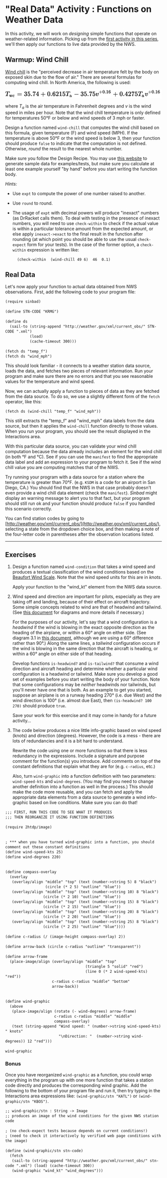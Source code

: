 # "Real Data" Activity : Functions on Weather Data

In this activity, we will work on *designing* simple functions that operate on weather-related information. Picking up from the [first activity in this series](welcome1-expr.md), we'll then apply our functions to live data provided by the NWS.

## Warmup: Wind Chill

[Wind chill](https://en.wikipedia.org/wiki/Wind_chill) is the "perceived decrease in air temperature felt by the body on exposed skin due to the flow of air." There are several formulas for computing wind chill. In North America, the following is used:

![wind chill formula](wind-chill-formula.svg)

where *T<sub>a</sub>* is the air temperature in Fahrenheit degrees and *v* is the wind speed in miles per hour. Note that the wind chill temperature is only defined for temperatures 50&deg;F or below and wind speeds of 3 mph or faster.

Design a function named `wind-chill` that computes the wind chill based on this formula, given temperature (F) and wind speed (MPH). If the temperature is above 50&deg;F or the wind speed is below 3, then your function should produce `false` to indicate that the computation is not defined. Otherwise, *round* the result to the nearest whole number.

Make sure you follow the Design Recipe. You may use [this website](http://www.nws.noaa.gov/om/cold/wind_chill.shtml) to generate sample data for examples/tests, but make sure you calculate at least one example yourself "by hand" before you start writing the function body.

*Hints:*

* Use `expt` to compute the power of one number raised to another. 
* Use `round` to round.
* The usage of `expt` with decimal powers will produce "inexact" numbers (as DrRacket calls them). To deal with testing in the presence of inexact numbers, you will need to use `check-within` to check if the actual value is within a particular tolerance amount from the expected amount, or else apply `inexact->exact` to the final result in the function after rounding (at which point you should be able to use the usual `check-expect` form for your tests). In the case of the former option, a `check-within` expression is written like:

        (check-within  (wind-chill 49 6)  46  0.1)


## Real Data

Let's now apply your function to actual data obtained from NWS observations. First, add the following code to your program file:

````
(require sinbad)

(define STN-CODE "KRMG")

(define ds
  (sail-to (string-append "http://weather.gov/xml/current_obs/" STN-CODE ".xml")
           (load)
           (cache-timeout 300)))

(fetch ds "temp_f")
(fetch ds "wind_mph")
````

This should look familiar - it connects to a weather station data source, loads the data, and fetches two pieces of relevant information. Run your program and make sure there are no errors and that you see reasonable values for the temperature and wind speed.

Now, we can actually apply a function to pieces of data as they are fetched from the data source. To do so, we use a slightly different form of the `fetch` operator, like this:

````
(fetch ds (wind-chill "temp_f" "wind_mph"))
````

This still extracts the  "temp_f" and "wind_mph" data labels from the data source, but then it applies the `wind-chill` function directly to those values. When you run your program, you should see the result displayed in the Interactions area.

With this particular data source, you can validate your wind chill computation because the data already includes an element for the wind chill (in both &deg;F and &deg;C). See if you can use the `manifest` to find the appropriate data label and add an expression to your program to fetch it. See if the wind chill value you are computing matches that of the NWS.

Try running your program with a data source for a station where the temperature is greater than 70&deg;F. (e.g. `KSDM` is a code for an airport in San Diego, CA.) You should find that the NWS in that case probably doesn't even provide a wind chill data element (check the `manifest`). *Sinbad* might display an warning message to alert you to that fact, but your program should still run ok and your function should produce `false` if you handled this scenario correctly.

You can find station codes by going to [http://weather.gov/xml/current_obs/](http://weather.gov/xml/current_obs/), selecting a state from the dropdown choice box, and then making a note of the four-letter code in parentheses after the observation locations listed.



<hr />

## Exercises

1. Design a function named `wind-condition` that takes a wind speed and produces a textual classification of the wind conditions based on the [Beaufort Wind Scale](http://www.spc.noaa.gov/faq/tornado/beaufort.html). Note that the wind speed units for this are in *knots*.

   Apply your function to the "wind_kt" element from the NWS data source.
   
   
2. Wind speed and direction are important for pilots, especially as they are taking off and landing, because of their effect on aircraft trajectory. Some simple concepts related to wind are that of headwind and tailwind. (See [this document](https://www.ivao.aero/training/documentation/books/PP_ADC_Headwind_croswind_calc.pdf) for diagrams and more details if necessary.) 

   For the purposes of our activity, let's say that a wind configuration is a *headwind* if the wind is blowing in the exact opposite direction as the heading of the airplane, or within a 60&deg; angle on either side. (See diagram 3.1 in [this document](https://www.ivao.aero/training/documentation/books/PP_ADC_Headwind_croswind_calc.pdf), although we are using a 60&deg; difference rather than 90&deg;.) Along the same lines, a *tailwind* configuration occurs if the wind is blowing in the same direction that the aircraft is heading, or within a 60&deg; angle on either side of that heading.
   
   Develop functions `is-headwind?` and `is-tailwind?` that consume a wind direction and aircraft heading and determine whether a particular wind configuration is a headwind or tailwind. Make sure you develop a good set of examples before you start writing the body of your function. Note that some configurations may be *neither* headwinds nor tailwinds, but you'll never have one that is both. As an example to get you started, suppose an airplane is on a runway heading 270&deg; (i.e. due West) and the wind direction is 100&deg; (i.e. almost due East), then `(is-headwind? 100 270)` should produce `true`.
   
   Save your work for this exercise and it may come in handy for a future activity...
   
   
3. The code below produces a nice little info-graphic based on wind speed (knots) and direction (degrees). However, the code is a mess - there are lots of redundancies and it is a bit hard to understand. 

   Rewrite the code using one or more functions so that there is less redundancy in the expressions. Include a signature and purpose comment for the function(s) you introduce. Add comments on top of the constant definitions that explain what they are for (e.g. `c-radius`, etc.)
   
   Also, turn `wind-graphic` into a function definition with two parameters: `wind-speed-kts` and `wind-degrees`. (You may find you need to change another definition into a function as well in the process.) This should make the code more reusable, and you can fetch and apply the appropriate data elements from a data source to generate a wind info-graphic based on live conditions. Make sure you can do that!
   
````
;;; FIRST, RUN THIS CODE TO SEE WHAT IT PRODUCES
;;; THEN REORGANIZE IT USING FUNCTION DEFINITIONS

(require 2htdp/image)


; *** when you have turned wind-graphic into a function, you should comment out these constant definitions
(define wind-speed-kts 25)
(define wind-degrees 220)


(define compass-overlay
  (overlay
   (overlay/align "middle" "top" (text (number->string 5) 8 "black")
                  (circle (* 2 5) "outline" "blue"))
   (overlay/align "middle" "top" (text (number->string 10) 8 "black")
                 (circle (* 2 10) "outline" "blue"))
   (overlay/align "middle" "top" (text (number->string 15) 8 "black")
                 (circle (* 2 15) "outline" "blue"))
   (overlay/align "middle" "top" (text (number->string 20) 8 "black")
                 (circle (* 2 20) "outline" "blue"))
   (overlay/align "middle" "top" (text (number->string 25) 8 "black")
                 (circle (* 2 25) "outline" "blue"))))

(define c-radius (/ (image-height compass-overlay) 2))
 
(define arrow-back (circle c-radius "outline" "transparent"))

(define arrow-frame
  (place-image/align (overlay/align "middle" "top"
                                    (triangle 5 "solid" "red")
                                    (line 0 (* 2 wind-speed-kts) "red"))
                     c-radius c-radius "middle" "bottom"
                     arrow-back))


(define wind-graphic 
  (above
   (place-image/align (rotate (- wind-degrees) arrow-frame)
                      c-radius c-radius "middle" "middle"
                      compass-overlay)
   (text (string-append "Wind speed: " (number->string wind-speed-kts) " knots"
                        "\nDirection: "  (number->string wind-degrees)) 12 "red")))

wind-graphic
````

   ### Bonus

   Once you have reorganized `wind-graphic` as a function, you could wrap everything in the program up with one more function that takes a station code directly and produces the corresponding wind graphic. Add the following to the bottom of your program file and run it, then try typing in the Interactions area expressions like: `(wind-graphic/stn "KATL")` or `(wind-graphic/stn "KBOS")`.

````
;; wind-graphic/stn : String -> Image
;; produces an image of the wind conditions for the given NWS station code

; (no check-expect tests because depends on current conditions!)
; (need to check it interactively by verified web page conditions with the image)

(define (wind-graphic/stn stn-code)
  (fetch
   (sail-to (string-append "http://weather.gov/xml/current_obs/" stn-code ".xml") (load) (cache-timeout 300))
   (wind-graphic "wind_kt" "wind_degrees")))
````



